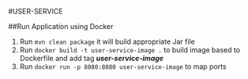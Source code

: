 #USER-SERVICE

##Run Application using Docker

1. Run `mvn clean package` it will build appropriate Jar file
2. Run `docker build -t user-service-image .` to build image based to Dockerfile and add tag **_user-service-image_** 
3. Run `docker run -p 8080:8080 user-service-image` to map ports
